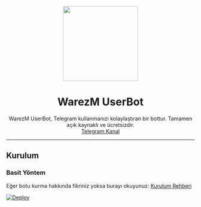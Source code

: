 <div align="center">
  <img src="https://pbs.twimg.com/profile_images/1222496839179689985/FCFYljUq.png" width="200" height="200">
  <h1>WarezM UserBot</h1>
</div>
<p align="center">
    WarezM UserBot, Telegram kullanmanızı kolaylaştıran bir bottur. Tamamen açık kaynaklı ve ücretsizdir.
    <br>
        <a href="https://t.me/warezm">Telegram Kanal</a>
    <br>
</p>

----

## Kurulum
### Basit Yöntem
Eğer botu kurma hakkında fikriniz yoksa burayı okuyunuz: [Kurulum Rehberi](https://github.com/XNulI/turhanuserbot/wiki/Kurulum/)

[![Deploy](https://www.herokucdn.com/deploy/button.svg)](https://heroku.com/deploy?template=https://github.com/XNulI/turhanuserbot)




